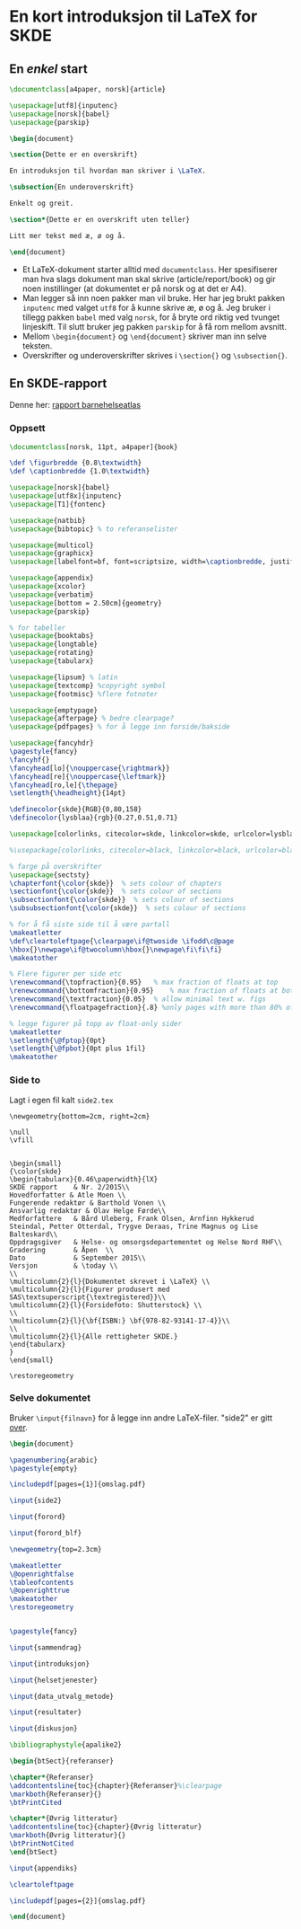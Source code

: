 # En kort introduksjon til LaTeX for SKDE

## En _enkel_ start

```latex
\documentclass[a4paper, norsk]{article}

\usepackage[utf8]{inputenc}
\usepackage[norsk]{babel}
\usepackage{parskip}

\begin{document}

\section{Dette er en overskrift}

En introduksjon til hvordan man skriver i \LaTeX.

\subsection{En underoverskrift}

Enkelt og greit.

\section*{Dette er en overskrift uten teller}

Litt mer tekst med æ, ø og å.

\end{document}
```  

- Et LaTeX-dokument starter alltid med `documentclass`. Her spesifiserer man hva slags dokument man skal skrive (article/report/book) og gir noen instillinger (at dokumentet er på norsk og at det er A4). 
- Man legger så inn noen pakker man vil bruke. Her har jeg brukt pakken `inputenc` med valget `utf8` for å kunne skrive æ, ø og å. Jeg bruker i tillegg pakken `babel` med valg `norsk`, for å bryte ord riktig ved tvunget linjeskift. Til slutt bruker jeg pakken `parskip` for å få rom mellom avsnitt.
- Mellom `\begin{document}` og `\end{document}` skriver man inn selve teksten.
- Overskrifter og underoverskrifter skrives i `\section{}` og `\subsection{}`.

## En SKDE-rapport

Denne her: [rapport barnehelseatlas](http://www.helseatlas.no/getfile.php/SKDE%20INTER/Helseatlas/rapport_digitalt.pdf)

### Oppsett


```latex
\documentclass[norsk, 11pt, a4paper]{book}

\def \figurbredde {0.8\textwidth}
\def \captionbredde {1.0\textwidth}

\usepackage[norsk]{babel}
\usepackage[utf8x]{inputenc}
\usepackage[T1]{fontenc}

\usepackage{natbib}
\usepackage{bibtopic} % to referanselister

\usepackage{multicol}
\usepackage{graphicx}
\usepackage[labelfont=bf, font=scriptsize, width=\captionbredde, justification=justified,singlelinecheck=false]{caption} %instillinger for figurtekster

\usepackage{appendix}
\usepackage{xcolor}
\usepackage{verbatim}
\usepackage[bottom = 2.50cm]{geometry}
\usepackage{parskip}

% for tabeller
\usepackage{booktabs}
\usepackage{longtable}
\usepackage{rotating}
\usepackage{tabularx}

\usepackage{lipsum} % latin
\usepackage{textcomp} %copyright symbol
\usepackage{footmisc} %flere fotnoter

\usepackage{emptypage}
\usepackage{afterpage} % bedre clearpage?
\usepackage{pdfpages} % for å legge inn forside/bakside

\usepackage{fancyhdr}
\pagestyle{fancy}
\fancyhf{}
\fancyhead[lo]{\nouppercase{\rightmark}}
\fancyhead[re]{\nouppercase{\leftmark}}
\fancyhead[ro,le]{\thepage}
\setlength{\headheight}{14pt}

\definecolor{skde}{RGB}{0,80,158}
\definecolor{lysblaa}{rgb}{0.27,0.51,0.71}

\usepackage[colorlinks, citecolor=skde, linkcolor=skde, urlcolor=lysblaa]{hyperref} % brukes for nettutgaven

%\usepackage[colorlinks, citecolor=black, linkcolor=black, urlcolor=black]{hyperref} % brukes for printutgaven

% farge på overskrifter
\usepackage{sectsty}
\chapterfont{\color{skde}}  % sets colour of chapters
\sectionfont{\color{skde}}  % sets colour of sections
\subsectionfont{\color{skde}}  % sets colour of sections
\subsubsectionfont{\color{skde}}  % sets colour of sections

% for å få siste side til å være partall
\makeatletter
\def\cleartoleftpage{\clearpage\if@twoside \ifodd\c@page
\hbox{}\newpage\if@twocolumn\hbox{}\newpage\fi\fi\fi}
\makeatother

% Flere figurer per side etc
\renewcommand{\topfraction}{0.95}	% max fraction of floats at top
\renewcommand{\bottomfraction}{0.95}	% max fraction of floats at bottom
\renewcommand{\textfraction}{0.05}	% allow minimal text w. figs
\renewcommand{\floatpagefraction}{.8} %only pages with more than 80% of floats, will become pure float-only pages. The default is 0.6

% legge figurer på topp av float-only sider
\makeatletter
\setlength{\@fptop}{0pt}
\setlength{\@fpbot}{0pt plus 1fil}
\makeatother

```

### Side to

Lagt i egen fil kalt `side2.tex`

```
\newgeometry{bottom=2cm, right=2cm}

\null
\vfill


\begin{small}
{\color{skde}
\begin{tabularx}{0.46\paperwidth}{lX}
SKDE rapport    & Nr. 2/2015\\
Hovedforfatter & Atle Moen \\
Fungerende redaktør & Barthold Vonen \\
Ansvarlig redaktør & Olav Helge Førde\\
Medforfattere   & Bård Uleberg, Frank Olsen, Arnfinn Hykkerud Steindal, Petter Otterdal, Trygve Deraas, Trine Magnus og Lise Balteskard\\
Oppdragsgiver   & Helse- og omsorgsdepartementet og Helse Nord RHF\\
Gradering       & Åpen  \\
Dato            & September 2015\\
Versjon         & \today \\
\\
\multicolumn{2}{l}{Dokumentet skrevet i \LaTeX} \\
\multicolumn{2}{l}{Figurer produsert med SAS\textsuperscript{\textregistered}}\\
\multicolumn{2}{l}{Forsidefoto: Shutterstock} \\
\\
\multicolumn{2}{l}{\bf{ISBN:} \bf{978-82-93141-17-4}}\\
\\
\multicolumn{2}{l}{Alle rettigheter SKDE.}
\end{tabularx}
}
\end{small}

\restoregeometry

```

### Selve dokumentet

Bruker `\input{filnavn}` for å legge inn andre LaTeX-filer. "side2" er gitt [over](#side-to).

```latex
\begin{document}

\pagenumbering{arabic}
\pagestyle{empty}

\includepdf[pages={1}]{omslag.pdf}

\input{side2}

\input{forord}

\input{forord_blf}

\newgeometry{top=2.3cm}

\makeatletter
\@openrightfalse
\tableofcontents
\@openrighttrue
\makeatother
\restoregeometry


\pagestyle{fancy}

\input{sammendrag}

\input{introduksjon}

\input{helsetjenester}

\input{data_utvalg_metode}

\input{resultater}

\input{diskusjon}

\bibliographystyle{apalike2}

\begin{btSect}{referanser}

\chapter*{Referanser}
\addcontentsline{toc}{chapter}{Referanser}%\clearpage
\markboth{Referanser}{}
\btPrintCited

\chapter*{Øvrig litteratur}
\addcontentsline{toc}{chapter}{Øvrig litteratur}
\markboth{Øvrig litteratur}{}
\btPrintNotCited
\end{btSect}

\input{appendiks}

\cleartoleftpage

\includepdf[pages={2}]{omslag.pdf}

\end{document}
```

